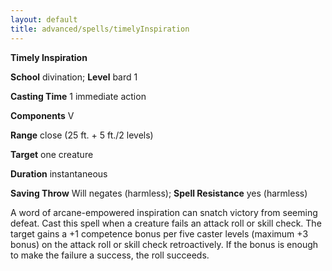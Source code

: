 ```yaml
---
layout: default
title: advanced/spells/timelyInspiration
---
```

 **Timely Inspiration**

**School** divination; **Level** bard 1

**Casting Time** 1 immediate action

**Components** V

**Range** close (25 ft. + 5 ft./2 levels)

**Target** one creature

**Duration** instantaneous

**Saving Throw** Will negates (harmless); **Spell Resistance** yes (harmless)

A word of arcane-empowered inspiration can snatch victory from seeming defeat. Cast this spell when a creature fails an attack roll or skill check. The target gains a +1 competence bonus per five caster levels (maximum +3 bonus) on the attack roll or skill check retroactively. If the bonus is enough to make the failure a success, the roll succeeds.

